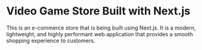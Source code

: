 # Video Game Store Built with Next.js

This is an e-commerce store that is being built using Next.js. It is a modern, lightweight, and highly performant web application that provides a smooth shopping experience to customers.
